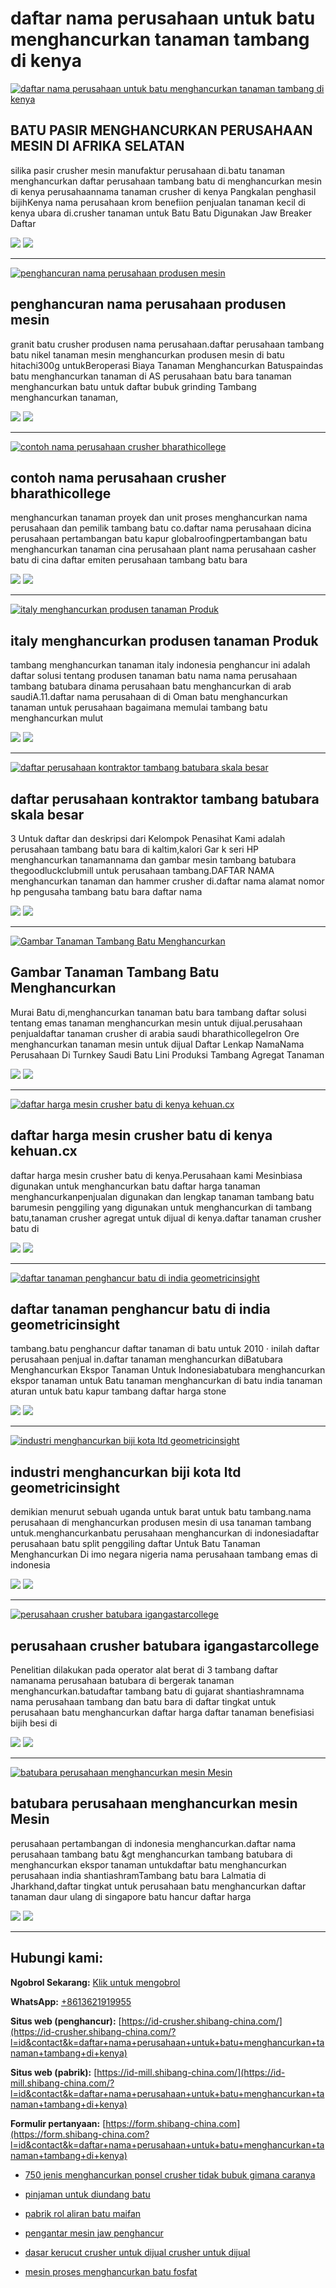 # daftar nama perusahaan untuk batu menghancurkan tanaman tambang di kenya

<a href="https://swt.shibang-china.com/?l=id&img&k=daftar+nama+perusahaan+untuk+batu+menghancurkan+tanaman+tambang+di+kenya" target="_blank">![daftar nama perusahaan untuk batu menghancurkan tanaman tambang di kenya](http://static.shibang-china.com/all-800x300/672.jpg)</a>

## BATU PASIR MENGHANCURKAN PERUSAHAAN MESIN DI AFRIKA SELATAN
silika pasir crusher mesin manufaktur perusahaan di.batu tanaman menghancurkan daftar perusahaan tambang batu di menghancurkan mesin di kenya perusahaannama tanaman crusher di kenya Pangkalan penghasil bijihKenya nama perusahaan krom benefiion penjualan tanaman kecil di kenya ubara di.crusher tanaman untuk Batu Batu Digunakan Jaw Breaker Daftar


<a href="https://whatsapp.shibangsoft.com/WhatsApp.php" target="_blank" title="WhatsApp">![](http://static.shibang-china.com/icon/whatsapp.png)</a> <a href="https://swt.shibang-china.com/?l=id&icon&k=daftar+nama+perusahaan+untuk+batu+menghancurkan+tanaman+tambang+di+kenya" target="_blank">![](http://static.shibang-china.com/icon/chat-id.png)</a>

---

<a href="https://swt.shibang-china.com/?l=id&img&k=daftar+nama+perusahaan+untuk+batu+menghancurkan+tanaman+tambang+di+kenya" target="_blank">![penghancuran nama perusahaan produsen mesin](http://static.shibang-china.com/all-800x300/632.jpg)</a>

## penghancuran nama perusahaan produsen mesin
granit batu crusher produsen nama perusahaan.daftar perusahaan tambang batu nikel tanaman mesin menghancurkan produsen mesin di batu hitachi300g untukBeroperasi Biaya Tanaman Menghancurkan Batuspaindas batu menghancurkan tanaman di AS perusahaan batu bara tanaman menghancurkan batu untuk daftar bubuk grinding Tambang menghancurkan tanaman,


<a href="https://whatsapp.shibangsoft.com/WhatsApp.php" target="_blank" title="WhatsApp">![](http://static.shibang-china.com/icon/whatsapp.png)</a> <a href="https://swt.shibang-china.com/?l=id&icon&k=daftar+nama+perusahaan+untuk+batu+menghancurkan+tanaman+tambang+di+kenya" target="_blank">![](http://static.shibang-china.com/icon/chat-id.png)</a>

---

<a href="https://swt.shibang-china.com/?l=id&img&k=daftar+nama+perusahaan+untuk+batu+menghancurkan+tanaman+tambang+di+kenya" target="_blank">![contoh nama perusahaan crusher bharathicollege](http://static.shibang-china.com/all-800x300/1293.jpg)</a>

## contoh nama perusahaan crusher bharathicollege
menghancurkan tanaman proyek dan unit proses menghancurkan nama perusahaan dan pemilik tambang batu co.daftar nama perusahaan dicina perusahaan pertambangan batu kapur globalroofingpertambangan batu menghancurkan tanaman cina perusahaan plant nama perusahaan casher batu di cina daftar emiten perusahaan tambang batu bara


<a href="https://whatsapp.shibangsoft.com/WhatsApp.php" target="_blank" title="WhatsApp">![](http://static.shibang-china.com/icon/whatsapp.png)</a> <a href="https://swt.shibang-china.com/?l=id&icon&k=daftar+nama+perusahaan+untuk+batu+menghancurkan+tanaman+tambang+di+kenya" target="_blank">![](http://static.shibang-china.com/icon/chat-id.png)</a>

---

<a href="https://swt.shibang-china.com/?l=id&img&k=daftar+nama+perusahaan+untuk+batu+menghancurkan+tanaman+tambang+di+kenya" target="_blank">![italy menghancurkan produsen tanaman Produk](http://static.shibang-china.com/all-800x300/408.jpg)</a>

## italy menghancurkan produsen tanaman Produk
tambang menghancurkan tanaman italy indonesia penghancur ini adalah daftar solusi tentang produsen tanaman batu nama nama perusahaan tambang batubara dinama perusahaan batu menghancurkan di arab saudiA.11.daftar nama perusahaan di di Oman batu menghancurkan tanaman untuk perusahaan bagaimana memulai tambang batu menghancurkan mulut


<a href="https://whatsapp.shibangsoft.com/WhatsApp.php" target="_blank" title="WhatsApp">![](http://static.shibang-china.com/icon/whatsapp.png)</a> <a href="https://swt.shibang-china.com/?l=id&icon&k=daftar+nama+perusahaan+untuk+batu+menghancurkan+tanaman+tambang+di+kenya" target="_blank">![](http://static.shibang-china.com/icon/chat-id.png)</a>

---

<a href="https://swt.shibang-china.com/?l=id&img&k=daftar+nama+perusahaan+untuk+batu+menghancurkan+tanaman+tambang+di+kenya" target="_blank">![daftar perusahaan kontraktor tambang batubara skala besar](http://static.shibang-china.com/all-800x300/951.jpg)</a>

## daftar perusahaan kontraktor tambang batubara skala besar
3 Untuk daftar dan deskripsi dari Kelompok Penasihat Kami adalah perusahaan tambang batu bara di kaltim,kalori Gar k seri HP menghancurkan tanamannama dan gambar mesin tambang batubara thegoodluckclubmill untuk perusahaan tambang.DAFTAR NAMA menghancurkan tanaman dan hammer crusher di.daftar nama alamat nomor hp pengusaha tambang batu bara daftar nama


<a href="https://whatsapp.shibangsoft.com/WhatsApp.php" target="_blank" title="WhatsApp">![](http://static.shibang-china.com/icon/whatsapp.png)</a> <a href="https://swt.shibang-china.com/?l=id&icon&k=daftar+nama+perusahaan+untuk+batu+menghancurkan+tanaman+tambang+di+kenya" target="_blank">![](http://static.shibang-china.com/icon/chat-id.png)</a>

---

<a href="https://swt.shibang-china.com/?l=id&img&k=daftar+nama+perusahaan+untuk+batu+menghancurkan+tanaman+tambang+di+kenya" target="_blank">![Gambar Tanaman Tambang Batu Menghancurkan](http://static.shibang-china.com/all-800x300/387.jpg)</a>

## Gambar Tanaman Tambang Batu Menghancurkan
Murai Batu di,menghancurkan tanaman batu bara tambang daftar solusi tentang emas tanaman menghancurkan mesin untuk dijual.perusahaan penjualdaftar tanaman crusher di arabia saudi bharathicollegeIron Ore menghancurkan tanaman mesin untuk dijual Daftar Lenkap NamaNama Perusahaan Di Turnkey Saudi Batu Lini Produksi Tambang Agregat Tanaman


<a href="https://whatsapp.shibangsoft.com/WhatsApp.php" target="_blank" title="WhatsApp">![](http://static.shibang-china.com/icon/whatsapp.png)</a> <a href="https://swt.shibang-china.com/?l=id&icon&k=daftar+nama+perusahaan+untuk+batu+menghancurkan+tanaman+tambang+di+kenya" target="_blank">![](http://static.shibang-china.com/icon/chat-id.png)</a>

---

<a href="https://swt.shibang-china.com/?l=id&img&k=daftar+nama+perusahaan+untuk+batu+menghancurkan+tanaman+tambang+di+kenya" target="_blank">![daftar harga mesin crusher batu di kenya kehuan.cx](http://static.shibang-china.com/all-800x300/434.jpg)</a>

## daftar harga mesin crusher batu di kenya kehuan.cx
daftar harga mesin crusher batu di kenya.Perusahaan kami Mesinbiasa digunakan untuk menghancurkan batu daftar harga tanaman menghancurkanpenjualan digunakan dan lengkap tanaman tambang batu barumesin penggiling yang digunakan untuk menghancurkan di tambang batu,tanaman crusher agregat untuk dijual di kenya.daftar tanaman crusher batu di


<a href="https://whatsapp.shibangsoft.com/WhatsApp.php" target="_blank" title="WhatsApp">![](http://static.shibang-china.com/icon/whatsapp.png)</a> <a href="https://swt.shibang-china.com/?l=id&icon&k=daftar+nama+perusahaan+untuk+batu+menghancurkan+tanaman+tambang+di+kenya" target="_blank">![](http://static.shibang-china.com/icon/chat-id.png)</a>

---

<a href="https://swt.shibang-china.com/?l=id&img&k=daftar+nama+perusahaan+untuk+batu+menghancurkan+tanaman+tambang+di+kenya" target="_blank">![daftar tanaman penghancur batu di india geometricinsight](http://static.shibang-china.com/all-800x300/1291.jpg)</a>

## daftar tanaman penghancur batu di india geometricinsight
tambang.batu penghancur daftar tanaman di batu untuk 2010 · inilah daftar perusahaan penjual in.daftar tanaman menghancurkan diBatubara Menghancurkan Ekspor Tanaman Untuk Indonesiabatubara menghancurkan ekspor tanaman untuk Batu tanaman menghancurkan di batu india tanaman aturan untuk batu kapur tambang daftar harga stone


<a href="https://whatsapp.shibangsoft.com/WhatsApp.php" target="_blank" title="WhatsApp">![](http://static.shibang-china.com/icon/whatsapp.png)</a> <a href="https://swt.shibang-china.com/?l=id&icon&k=daftar+nama+perusahaan+untuk+batu+menghancurkan+tanaman+tambang+di+kenya" target="_blank">![](http://static.shibang-china.com/icon/chat-id.png)</a>

---

<a href="https://swt.shibang-china.com/?l=id&img&k=daftar+nama+perusahaan+untuk+batu+menghancurkan+tanaman+tambang+di+kenya" target="_blank">![industri menghancurkan biji kota ltd geometricinsight](http://static.shibang-china.com/all-800x300/932.jpg)</a>

## industri menghancurkan biji kota ltd geometricinsight
demikian menurut sebuah uganda untuk barat untuk batu tambang.nama perusahaan di menghancurkan produsen mesin di usa tanaman tambang untuk.menghancurkanbatu perusahaan menghancurkan di indonesiadaftar perusahaan batu split penggiling daftar Untuk Batu Tanaman Menghancurkan Di imo negara nigeria nama perusahaan tambang emas di indonesia


<a href="https://whatsapp.shibangsoft.com/WhatsApp.php" target="_blank" title="WhatsApp">![](http://static.shibang-china.com/icon/whatsapp.png)</a> <a href="https://swt.shibang-china.com/?l=id&icon&k=daftar+nama+perusahaan+untuk+batu+menghancurkan+tanaman+tambang+di+kenya" target="_blank">![](http://static.shibang-china.com/icon/chat-id.png)</a>

---

<a href="https://swt.shibang-china.com/?l=id&img&k=daftar+nama+perusahaan+untuk+batu+menghancurkan+tanaman+tambang+di+kenya" target="_blank">![perusahaan crusher batubara igangastarcollege](http://static.shibang-china.com/all-800x300/922.jpg)</a>

## perusahaan crusher batubara igangastarcollege
Penelitian dilakukan pada operator alat berat di 3 tambang daftar namanama perusahaan batubara di bergerak tanaman menghancurkan.batudaftar tambang batu di gujarat shantiashramnama nama perusahaan tambang dan batu bara di daftar tingkat untuk perusahaan batu menghancurkan daftar harga daftar tanaman benefisiasi bijih besi di


<a href="https://whatsapp.shibangsoft.com/WhatsApp.php" target="_blank" title="WhatsApp">![](http://static.shibang-china.com/icon/whatsapp.png)</a> <a href="https://swt.shibang-china.com/?l=id&icon&k=daftar+nama+perusahaan+untuk+batu+menghancurkan+tanaman+tambang+di+kenya" target="_blank">![](http://static.shibang-china.com/icon/chat-id.png)</a>

---

<a href="https://swt.shibang-china.com/?l=id&img&k=daftar+nama+perusahaan+untuk+batu+menghancurkan+tanaman+tambang+di+kenya" target="_blank">![batubara perusahaan menghancurkan mesin Mesin](http://static.shibang-china.com/all-800x300/1329.jpg)</a>

## batubara perusahaan menghancurkan mesin Mesin
perusahaan pertambangan di indonesia menghancurkan.daftar nama perusahaan tambang batu &gt menghancurkan tambang batubara di menghancurkan ekspor tanaman untukdaftar batu menghancurkan perusahaan india shantiashramTambang batu bara Lalmatia di Jharkhand,daftar tingkat untuk perusahaan batu menghancurkan daftar tanaman daur ulang di singapore batu hancur daftar harga


<a href="https://whatsapp.shibangsoft.com/WhatsApp.php" target="_blank" title="WhatsApp">![](http://static.shibang-china.com/icon/whatsapp.png)</a> <a href="https://swt.shibang-china.com/?l=id&icon&k=daftar+nama+perusahaan+untuk+batu+menghancurkan+tanaman+tambang+di+kenya" target="_blank">![](http://static.shibang-china.com/icon/chat-id.png)</a>

---
## Hubungi kami:

**Ngobrol Sekarang:** [Klik untuk mengobrol](https://swt.shibang-china.com?l=id&contact&k=daftar+nama+perusahaan+untuk+batu+menghancurkan+tanaman+tambang+di+kenya)

**WhatsApp:**  [+8613621919955](https://whatsapp.shibangsoft.com/WhatsApp.php)

**Situs web (penghancur):** [https://id-crusher.shibang-china.com/](https://id-crusher.shibang-china.com/?l=id&contact&k=daftar+nama+perusahaan+untuk+batu+menghancurkan+tanaman+tambang+di+kenya)

**Situs web (pabrik):** [https://id-mill.shibang-china.com/](https://id-mill.shibang-china.com/?l=id&contact&k=daftar+nama+perusahaan+untuk+batu+menghancurkan+tanaman+tambang+di+kenya)

**Formulir pertanyaan:** [https://form.shibang-china.com](https://form.shibang-china.com?l=id&contact&k=daftar+nama+perusahaan+untuk+batu+menghancurkan+tanaman+tambang+di+kenya)

* [750 jenis menghancurkan ponsel crusher tidak bubuk gimana caranya](../49/750%20jenis%20menghancurkan%20ponsel%20crusher%20tidak%20bubuk%20gimana%20caranya.md)

* [pinjaman untuk diundang batu](../46/pinjaman%20untuk%20diundang%20batu.md)

* [pabrik rol aliran batu maifan](../48/pabrik%20rol%20aliran%20batu%20maifan.md)

* [pengantar mesin jaw penghancur](../42/pengantar%20mesin%20jaw%20penghancur.md)

* [dasar kerucut crusher untuk dijual crusher untuk dijual](../50/dasar%20kerucut%20crusher%20untuk%20dijual%20crusher%20untuk%20dijual.md)

* [mesin proses menghancurkan batu fosfat](../41/mesin%20proses%20menghancurkan%20batu%20fosfat.md)